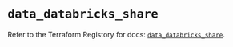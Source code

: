 # `data_databricks_share`

Refer to the Terraform Registory for docs: [`data_databricks_share`](https://registry.terraform.io/providers/databricks/databricks/1.28.0/docs/data-sources/share).
